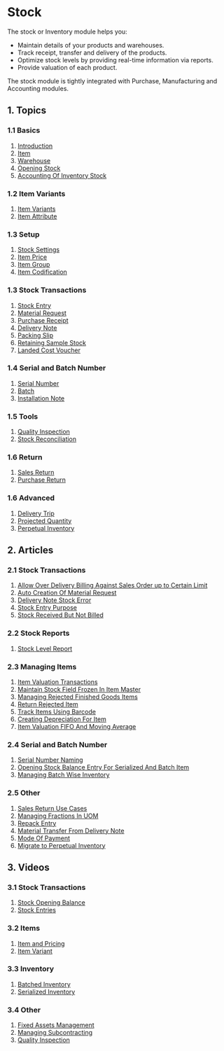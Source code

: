 <!-- add-breadcrumbs -->
# Stock
The stock or Inventory module helps you:

* Maintain details of your products and warehouses.
* Track receipt, transfer and delivery of the products.
* Optimize stock levels by providing real-time information via reports.
* Provide valuation of each product.

The stock module is tightly integrated with Purchase, Manufacturing and Accounting modules.

## 1. Topics

### 1.1 Basics
1. [Introduction](/docs/user/manual/en/stock/introduction)
1. [Item](/docs/user/manual/en/stock/item)
1. [Warehouse](/docs/user/manual/en/stock/warehouse)
1. [Opening Stock](/docs/user/manual/en/stock/opening-stock)
1. [Accounting Of Inventory Stock](/docs/user/manual/en/stock/accounting-of-inventory-stock)

### 1.2 Item Variants
1. [Item Variants](/docs/user/manual/en/stock/item-variants)
1. [Item Attribute](/docs/user/manual/en/stock/item-attribute)

### 1.3 Setup
1. [Stock Settings](/docs/user/manual/en/stock/stock-settings)
1. [Item Price](/docs/user/manual/en/stock/item-price)
1. [Item Group](/docs/user/manual/en/stock/item-group)
1. [Item Codification](/docs/user/manual/en/stock/item-codification)

### 1.3 Stock Transactions
1. [Stock Entry](/docs/user/manual/en/stock/stock-entry)
1. [Material Request](/docs/user/manual/en/stock/material-request)
1. [Purchase Receipt](/docs/user/manual/en/stock/purchase-receipt)
1. [Delivery Note](/docs/user/manual/en/stock/delivery-note)
1. [Packing Slip](/docs/user/manual/en/stock/packing-slip)
1. [Retaining Sample Stock](/docs/user/manual/en/stock/retain-sample-stock)
1. [Landed Cost Voucher](/docs/user/manual/en/stock/landed-cost-voucher)

### 1.4 Serial and Batch Number
1. [Serial Number](/docs/user/manual/en/stock/serial-no)
1. [Batch](/docs/user/manual/en/stock/batch)
1. [Installation Note](/docs/user/manual/en/stock/installation-note)

### 1.5 Tools
1. [Quality Inspection](/docs/user/manual/en/stock/quality-inspection)
1. [Stock Reconciliation](/docs/user/manual/en/setting-up/stock-reconciliation-for-non-serialized-item)

### 1.6 Return
1. [Sales Return](/docs/user/manual/en/stock/sales-return)
1. [Purchase Return](/docs/user/manual/en/stock/purchase-return)

### 1.6 Advanced
1. [Delivery Trip](/docs/user/manual/en/stock/delivery-trip)
1. [Projected Quantity](/docs/user/manual/en/stock/projected-quantity)
1. [Perpetual Inventory](/docs/user/manual/en/stock/perpetual-inventory)

## 2. Articles
### 2.1 Stock Transactions
1. [Allow Over Delivery Billing Against Sales Order up to Certain Limit](/docs/user/manual/en/stock/articles/allow-over-delivery-billing-against-sales-order-upto-certain-limit)
1. [Auto Creation Of Material Request](/docs/user/manual/en/stock/articles/auto-creation-of-material-request)
1. [Delivery Note Stock Error](/docs/user/manual/en/stock/articles/delivery-note-stock-error)
1. [Stock Entry Purpose](/docs/user/manual/en/stock/articles/stock-entry-purpose)
1. [Stock Received But Not Billed](/docs/user/manual/en/stock/articles/stock-received-but-not-billed)

### 2.2 Stock Reports
1. [Stock Level Report](/docs/user/manual/en/stock/articles/stock-level-report)

### 2.3 Managing Items
1. [Item Valuation Transactions](/docs/user/manual/en/stock/articles/item-valuation-transactions)
1. [Maintain Stock Field Frozen In Item Master](/docs/user/manual/en/stock/articles/maintain-stock-field-frozen-in-item-master)
1. [Managing Rejected Finished Goods Items](/docs/user/manual/en/stock/articles/managing-rejected-finished-goods-items)
1. [Return Rejected Item](/docs/user/manual/en/stock/articles/return-rejected-item)
1. [Track Items Using Barcode](/docs/user/manual/en/stock/articles/track-items-using-barcode)
1. [Creating Depreciation For Item](/docs/user/manual/en/stock/articles/creating-depreciation-for-item)
1. [Item Valuation FIFO And Moving Average](/docs/user/manual/en/stock/articles/item-valuation-fifo-and-moving-average)

### 2.4 Serial and Batch Number
1. [Serial Number Naming](/docs/user/manual/en/stock/articles/serial-no-naming)
1. [Opening Stock Balance Entry For Serialized And Batch Item](/docs/user/manual/en/stock/articles/opening-stock-balance-entry-for-serialized-and-batch-item)
1. [Managing Batch Wise Inventory](/docs/user/manual/en/stock/articles/managing-batch-wise-inventory)

### 2.5 Other
1. [Sales Return Use Cases](/docs/user/manual/en/stock/articles/sales-return-use-cases)
1. [Managing Fractions In UOM](/docs/user/manual/en/stock/articles/managing-fractions-in-uom)
1. [Repack Entry](/docs/user/manual/en/stock/articles/repack-entry)
1. [Material Transfer From Delivery Note](/docs/user/manual/en/stock/articles/material-transfer-from-delivery-note)
1. [Mode Of Payment](/docs/user/manual/en/stock/articles/mode_of_payment)
1. [Migrate to Perpetual Inventory](/docs/user/manual/en/stock/articles/migrate-to-perpetual-inventory)

## 3. Videos

### 3.1 Stock Transactions
1. [Stock Opening Balance](/docs/user/videos/learn/opening-stock)
1. [Stock Entries](/docs/user/videos/learn/stock-entries)

### 3.2 Items
1. [Item and Pricing](/docs/user/videos/learn/item)
1. [Item Variant](/docs/user/videos/learn/item-variant)

### 3.3 Inventory
1. [Batched Inventory](/docs/user/videos/learn/batch-inventory)
1. [Serialized Inventory](/docs/user/videos/learn/serialized-inventory)

### 3.4 Other
1. [Fixed Assets Management](/docs/user/videos/learn/fixed-assets)
1. [Managing Subcontracting](/docs/user/videos/learn/subcontracting)
1. [Quality Inspection](/docs/user/videos/learn/quality-inspection)
